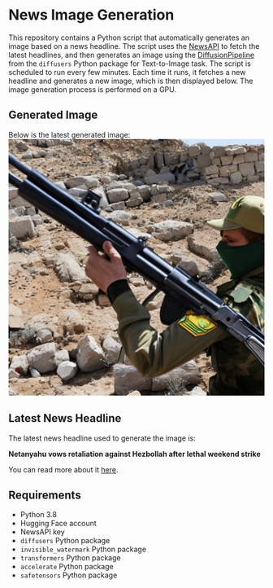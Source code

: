 # News Image Generation
This repository contains a Python script that automatically generates an image based on a news headline. The script uses the [NewsAPI](https://newsapi.org/) to fetch the latest headlines, and then generates an image using the [DiffusionPipeline](https://github.com/huggingface/diffusers) from the `diffusers` Python package for Text-to-Image task.
The script is scheduled to run every few minutes. Each time it runs, it fetches a new headline and generates a new image, which is then displayed below. The image generation process is performed on a GPU.

## Generated Image
Below is the latest generated image:
![Generated Image](image.png)

## Latest News Headline
The latest news headline used to generate the image is:

**Netanyahu vows retaliation against Hezbollah after lethal weekend strike**

You can read more about it [here](https://news.google.com/rss/articles/CBMiWGh0dHBzOi8vd3d3LnBvbGl0aWNvLmNvbS9uZXdzLzIwMjQvMDcvMjkvbmV0YW55YWh1LXJldGFsaWF0aW9uLWhlemJvbGxhaC1zdHJpa2UtMDAxNzE3MTXSAQA?oc=5).

## Requirements
- Python 3.8
- Hugging Face account
- NewsAPI key
- `diffusers` Python package
- `invisible_watermark` Python package
- `transformers` Python package
- `accelerate` Python package
- `safetensors` Python package
